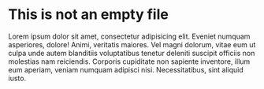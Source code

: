 # This is not an empty file 

Lorem ipsum dolor sit amet, consectetur adipisicing elit. Eveniet numquam asperiores, dolore! Animi, veritatis maiores. Vel magni dolorum, vitae eum ut culpa unde autem blanditiis voluptatibus tenetur deleniti suscipit officiis non molestias nam reiciendis. Corporis cupiditate non sapiente inventore, illum eum aperiam, veniam numquam adipisci nisi. Necessitatibus, sint aliquid iusto.
